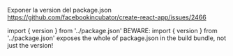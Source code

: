 Exponer la version del package.json
https://github.com/facebookincubator/create-react-app/issues/2466

import { version } from '../package.json'
BEWARE: import { version } from '../package.json' exposes the whole of package.json in the build bundle, not just the version!
